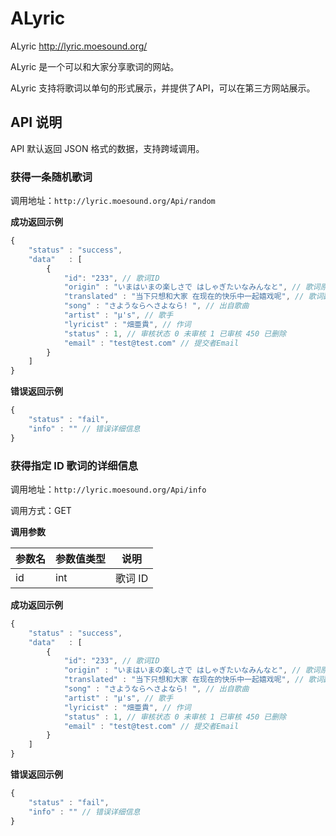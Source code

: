 # ALyric

ALyric http://lyric.moesound.org/

ALyric 是一个可以和大家分享歌词的网站。

ALyric 支持将歌词以单句的形式展示，并提供了API，可以在第三方网站展示。

## API 说明

API 默认返回 JSON 格式的数据，支持跨域调用。

### 获得一条随机歌词

调用地址：`http://lyric.moesound.org/Api/random`

**成功返回示例**

```JavaScript
{
    "status" : "success",
    "data"   : [
        {
            "id": "233", // 歌词ID
            "origin" : "いまはいまの楽しさで はしゃぎたいなみんなと", // 歌词原文
            "translated" : "当下只想和大家 在现在的快乐中一起嬉戏呢", // 歌词翻译
            "song" : "さようならへさよなら! ", // 出自歌曲
            "artist" : "μ's", // 歌手
            "lyricist" : "畑亜貴", // 作词
            "status" : 1, // 审核状态 0 未审核 1 已审核 450 已删除
            "email" : "test@test.com" // 提交者Email
        }
    ]
}
```
**错误返回示例**

```JavaScript
{
    "status" : "fail",
    "info" : "" // 错误详细信息
}
```

### 获得指定 ID 歌词的详细信息

调用地址：`http://lyric.moesound.org/Api/info`

调用方式：GET

**调用参数**

| 参数名 | 参数值类型 | 说明 |
|--------|-----------|--------|
| id     |  int      | 歌词 ID  |


**成功返回示例**

```JavaScript
{
    "status" : "success",
    "data"   : [
        {
            "id": "233", // 歌词ID
            "origin" : "いまはいまの楽しさで はしゃぎたいなみんなと", // 歌词原文
            "translated" : "当下只想和大家 在现在的快乐中一起嬉戏呢", // 歌词翻译
            "song" : "さようならへさよなら! ", // 出自歌曲
            "artist" : "μ's", // 歌手
            "lyricist" : "畑亜貴", // 作词
            "status" : 1, // 审核状态 0 未审核 1 已审核 450 已删除
            "email" : "test@test.com" // 提交者Email
        }
    ]
}
```

**错误返回示例**

```JavaScript
{
    "status" : "fail",
    "info" : "" // 错误详细信息
}
```
